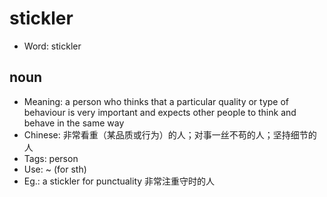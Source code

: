 # stickler

- Word: stickler

## noun

- Meaning: a person who thinks that a particular quality or type of behaviour is very important and expects other people to think and behave in the same way
- Chinese: 非常看重（某品质或行为）的人；对事一丝不苟的人；坚持细节的人
- Tags: person
- Use: ~ (for sth)
- Eg.: a stickler for punctuality 非常注重守时的人

